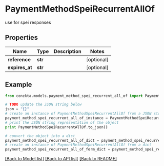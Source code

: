 # PaymentMethodSpeiRecurrentAllOf

use for spei responses

## Properties
Name | Type | Description | Notes
------------ | ------------- | ------------- | -------------
**reference** | **str** |  | [optional] 
**expires_at** | **str** |  | [optional] 

## Example

```python
from conekta.models.payment_method_spei_recurrent_all_of import PaymentMethodSpeiRecurrentAllOf

# TODO update the JSON string below
json = "{}"
# create an instance of PaymentMethodSpeiRecurrentAllOf from a JSON string
payment_method_spei_recurrent_all_of_instance = PaymentMethodSpeiRecurrentAllOf.from_json(json)
# print the JSON string representation of the object
print PaymentMethodSpeiRecurrentAllOf.to_json()

# convert the object into a dict
payment_method_spei_recurrent_all_of_dict = payment_method_spei_recurrent_all_of_instance.to_dict()
# create an instance of PaymentMethodSpeiRecurrentAllOf from a dict
payment_method_spei_recurrent_all_of_form_dict = payment_method_spei_recurrent_all_of.from_dict(payment_method_spei_recurrent_all_of_dict)
```
[[Back to Model list]](../README.md#documentation-for-models) [[Back to API list]](../README.md#documentation-for-api-endpoints) [[Back to README]](../README.md)


